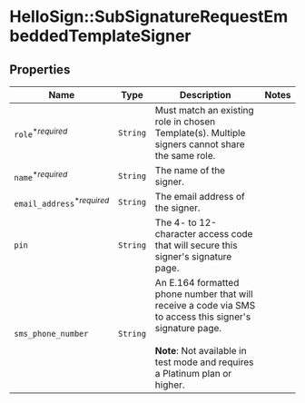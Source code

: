 # HelloSign::SubSignatureRequestEmbeddedTemplateSigner



## Properties

| Name | Type | Description | Notes |
| ---- | ---- | ----------- | ----- |
| `role`<sup>*_required_</sup> | ```String``` |  Must match an existing role in chosen Template(s). Multiple signers cannot share the same role.  |  |
| `name`<sup>*_required_</sup> | ```String``` |  The name of the signer.  |  |
| `email_address`<sup>*_required_</sup> | ```String``` |  The email address of the signer.  |  |
| `pin` | ```String``` |  The 4- to 12-character access code that will secure this signer&#39;s signature page.  |  |
| `sms_phone_number` | ```String``` |  An E.164 formatted phone number that will receive a code via SMS to access this signer&#39;s signature page.<br><br>**Note**: Not available in test mode and requires a Platinum plan or higher.  |  |

